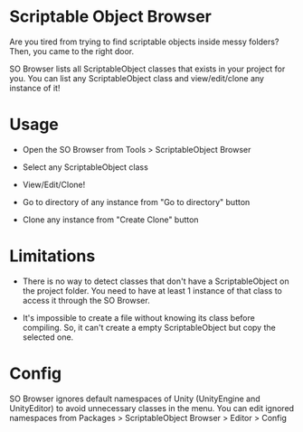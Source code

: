 # Scriptable Object Browser
Are you tired from trying to find scriptable objects inside messy folders?
Then, you came to the right door.

SO Browser lists all ScriptableObject classes that exists in your project for you.
You can list any ScriptableObject class and view/edit/clone any instance of it!

# Usage
- Open the SO Browser from Tools > ScriptableObject Browser
- Select any ScriptableObject class
- View/Edit/Clone!

- Go to directory of any instance from "Go to directory" button
- Clone any instance from "Create <classname> Clone" button

# Limitations
- There is no way to detect classes that don't have a ScriptableObject on the project folder.
You need to have at least 1 instance of that class to access it through the SO Browser.

- It's impossible to create a file without knowing its class before compiling.
So, it can't create a empty ScriptableObject but copy the selected one.

# Config

SO Browser ignores default namespaces of Unity (UnityEngine and UnityEditor) to avoid unnecessary classes in the menu.
You can edit ignored namespaces from Packages > ScriptableObject Browser > Editor > Config
